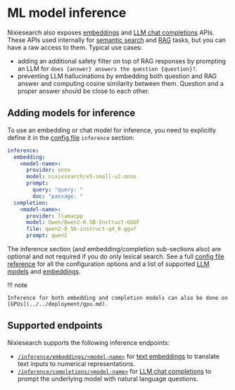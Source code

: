 # ML model inference

Nixiesearch also exposes [embeddings](embeddings.md) and [LLM chat completions](completions.md) APIs. These APIs used internally for [semantic search](../search/query.md) and [RAG](../search/rag.md) tasks, but you can have a raw access to them. Typical use cases:

* adding an additional safety filter on top of RAG responses by prompting an LLM for `does {answer} answers the question {question}?`.
* preventing LLM hallucinations by embedding both question and RAG answer and computing cosine similarity between them. Question and a proper answer should be close to each other.

## Adding models for inference

To use an embedding or chat model for inference, you need to explicitly define it in the [config file](../../reference/config.md) `inference` section:

```yaml
inference:
  embedding:
    <model-name>:
      provider: onnx
      model: nixiesearch/e5-small-v2-onnx
      prompt:
        query: "query: "
        doc: "passage: "
  completion:
    <model-name>:
      provider: llamacpp
      model: Qwen/Qwen2-0.5B-Instruct-GGUF
      file: qwen2-0_5b-instruct-q4_0.gguf
      prompt: qwen2
```

The inference section (and embedding/completion sub-sections also) are optional and not required if you do only lexical search. See a full [config file reference](../../reference/config.md#ml-inference) for all the configuration options and a list of supported [LLM models](../../reference/models/completion.md) and [embeddings](../../reference/models/embedding.md).

!!! note

    Inference for both embedding and completion models can also be done on [GPUs](../../deployment/gpu.md).

## Supported endpoints

Nixiesearch supports the following inference endpoints:

* [`/inference/embeddings/<model-name>`](embeddings.md) for [text embeddings](embeddings.md) to translate text inputs to numerical representations.
* [`/inference/completions/<model-name>`](completions.md) for [LLM chat completions](completions.md) to prompt the underlying model with natural language questions.


